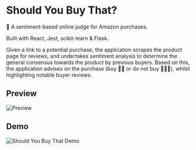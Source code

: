 # Should You Buy That?
🛒 A sentiment-based online judge for Amazon purchases.

Built with React, Jest, scikit-learn & Flask.

Given a link to a potential purchase, the application scrapes the product page for reviews, and undertakes sentiment analysis to determine the general consensus towards the product by previous buyers. Based on this, the application advises on the purchase (buy 👍🏾 or do not buy 🙅🏾‍♀️), whilst highlighting notable buyer reviews.

## Preview
![Preview](https://i.imgur.com/WHgHi8d.png)

## Demo
![Should You Buy That Demo](https://i.imgur.com/jO1upfQ.gif)
